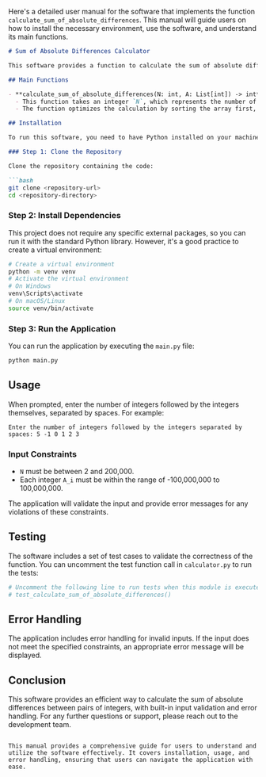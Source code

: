 Here's a detailed user manual for the software that implements the function `calculate_sum_of_absolute_differences`. This manual will guide users on how to install the necessary environment, use the software, and understand its main functions.

```markdown
# Sum of Absolute Differences Calculator

This software provides a function to calculate the sum of absolute differences between pairs of integers. It is designed to handle large datasets efficiently and includes input validation to ensure correctness.

## Main Functions

- **calculate_sum_of_absolute_differences(N: int, A: List[int]) -> int**: 
  - This function takes an integer `N`, which represents the number of integers, and a list `A` of integers. It calculates the total sum of absolute differences for all pairs (i, j) such that 1 ≤ i < j ≤ N.
  - The function optimizes the calculation by sorting the array first, avoiding a direct O(N^2) complexity.

## Installation

To run this software, you need to have Python installed on your machine. You can download Python from [python.org](https://www.python.org/downloads/).

### Step 1: Clone the Repository

Clone the repository containing the code:

```bash
git clone <repository-url>
cd <repository-directory>
```

### Step 2: Install Dependencies

This project does not require any specific external packages, so you can run it with the standard Python library. However, it's a good practice to create a virtual environment:

```bash
# Create a virtual environment
python -m venv venv
# Activate the virtual environment
# On Windows
venv\Scripts\activate
# On macOS/Linux
source venv/bin/activate
```

### Step 3: Run the Application

You can run the application by executing the `main.py` file:

```bash
python main.py
```

## Usage

When prompted, enter the number of integers followed by the integers themselves, separated by spaces. For example:

```
Enter the number of integers followed by the integers separated by spaces: 5 -1 0 1 2 3
```

### Input Constraints

- `N` must be between 2 and 200,000.
- Each integer `A_i` must be within the range of -100,000,000 to 100,000,000.

The application will validate the input and provide error messages for any violations of these constraints.

## Testing

The software includes a set of test cases to validate the correctness of the function. You can uncomment the test function call in `calculator.py` to run the tests:

```python
# Uncomment the following line to run tests when this module is executed
# test_calculate_sum_of_absolute_differences()
```

## Error Handling

The application includes error handling for invalid inputs. If the input does not meet the specified constraints, an appropriate error message will be displayed.

## Conclusion

This software provides an efficient way to calculate the sum of absolute differences between pairs of integers, with built-in input validation and error handling. For any further questions or support, please reach out to the development team.

```

This manual provides a comprehensive guide for users to understand and utilize the software effectively. It covers installation, usage, and error handling, ensuring that users can navigate the application with ease.